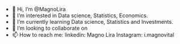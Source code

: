 - 👋 Hi, I’m @MagnoLira
- 👀 I’m interested in Data science, Statistics, Economics.  
- 🌱 I’m currently learning Data science, Statistics and Investments.
- 💞️ I’m looking to collaborate on 
- 📫 How to reach me: 
            linkedin: Magno Lira
            Instagram: i.magnovital

<!---
MagnoLira/MagnoLira is a ✨ special ✨ repository because its `README.md` (this file) appears on your GitHub profile.
You can click the Preview link to take a look at your changes.
--->
